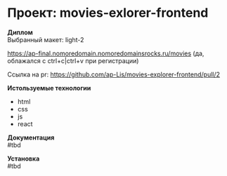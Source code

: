 # Проект: movies-exlorer-frontend

**Диплом**  
Выбранный макет: light-2

https://ap-final.nomoredomain.nomoredomainsrocks.ru/movies
(да, облажался с ctrl+c|ctrl+v при регистрации)

Ссылка на pr:
https://github.com/ap-Lis/movies-explorer-frontend/pull/2

**Истользуемые технологии**
* html
* css
* js
* react

**Документация**  
#tbd

**Установка**  
#tbd